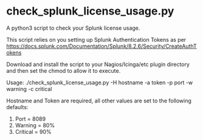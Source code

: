 # check_splunk_license_usage.py

A python3 script to check your Splunk license usage.

This script relies on you setting up Splunk Authentication Tokens as per https://docs.splunk.com/Documentation/Splunk/8.2.6/Security/CreateAuthTokens

Download and install the script to your Nagios/Icinga/etc plugin directory and then set the chmod to allow it to execute.

Usage: ./check_splunk_license_usage.py -H hostname -a token -p port -w warning -c critical

Hostname and Token are required, all other values are set to the following defaults:
1) Port = 8089
2) Warning = 80%
3) Critical = 90%
